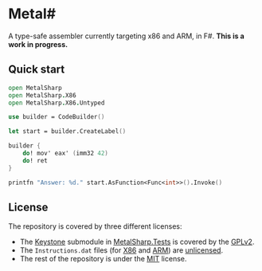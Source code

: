 Metal#
======

A type-safe assembler currently targeting x86 and ARM, in F#.
**This is a work in progress.**

## Quick start
```fsharp
open MetalSharp
open MetalSharp.X86
open MetalSharp.X86.Untyped

use builder = CodeBuilder()

let start = builder.CreateLabel()

builder {
    do! mov' eax' (imm32 42)
    do! ret
}

printfn "Answer: %d." start.AsFunction<Func<int>>().Invoke()
```

## License
The repository is covered by three different licenses:
- The [Keystone](https://github.com/keystone-engine/keystone) submodule in
  [MetalSharp.Tests](./MetalSharp.Tests) is covered by the [GPLv2](https://www.gnu.org/licenses/old-licenses/gpl-2.0.txt).
- The `Instructions.dat` files (for [X86](./MetalSharp/X86/Instructions.dat) and [ARM](./MetalSharp/ARM/Instructions.dat))
  are [unlicensed](http://unlicense.org/UNLICENSE).
- The rest of the repository is under the [MIT](./LICENSE.md) license.
